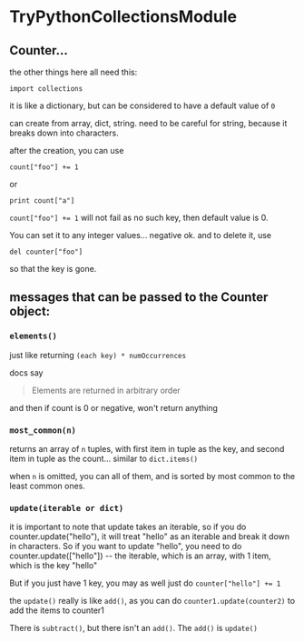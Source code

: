 # TryPythonCollectionsModule


## Counter...

the other things here all need this:

    import collections


it is like a dictionary, but can be considered to have a default value of `0`

can create from array, dict, string.  need to be careful for string, because it breaks down into characters.

after the creation, you can use

    count["foo"] += 1

or

    print count["a"]

`count["foo"] += 1` will not fail as no such key, then default value is 0.

You can set it to any integer values... negative ok.
and to delete it, use

    del counter["foo"]

so that the key is gone.

## messages that can be passed to the Counter object:

### `elements()`

just like returning    `(each key) * numOccurrences`

docs say

> Elements are returned in arbitrary order

and then if count is 0 or negative, won't return anything

### `most_common(n)`

returns an array of `n` tuples, with first item in tuple as the key, and second item in tuple as the count... similar to `dict.items()`

when `n` is omitted, you can all of them, and is sorted by most common to the least common ones.

### `update(iterable or dict)`

it is important to note that update takes an iterable, so if you do counter.update("hello"), it will treat "hello" as an iterable and break it down in characters.  So if you want to update "hello", you need to do counter.update(["hello"]) -- the iterable, which is an array, with 1 item, which is the key "hello"

But if you just have 1 key, you may as well just do `counter["hello"] += 1`

the `update()` really is like `add()`, as you can do  `counter1.update(counter2)`
to add the items to counter1

There is `subtract()`, but there isn't an `add()`.  The `add()` is `update()`

